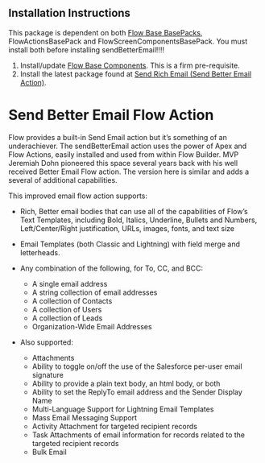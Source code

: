## Installation Instructions ##

This package is dependent on both [Flow Base BasePacks](https://unofficialsf.com/introducing-flow-basepacks/), FlowActionsBasePack and FlowScreenComponentsBasePack.  You must install both before installing sendBetterEmail!!!!

1. Install/update [Flow Base Components](https://unofficialsf.com/introducing-flowbasecomponents "Flow Base Components").  This is a firm pre-requisite.
2. Install the latest package found at [Send Rich Email (Send Better Email Action)](https://unofficialsf.com/send-rich-email-with-the-new-sendhtmlemail-action/).

# Send Better Email Flow Action

Flow provides a built-in Send Email action but it’s something of an underachiever. The sendBetterEmail action uses the power of Apex and Flow Actions, easily installed and used from within Flow Builder. MVP Jeremiah Dohn pioneered this space several years back with his well received Better Email Flow action. The version here is similar and adds a several of additional capabilities.

This improved email flow action supports:

- Rich, Better email bodies that can use all of the capabilities of Flow’s Text Templates, including Bold, Italics, Underline, Bullets and Numbers, Left/Center/Right justification, URLs, images, fonts, and text size
- Email Templates (both Classic and Lightning) with field merge and letterheads.
- Any combination of the following, for To, CC, and BCC:

    - A single email address
    - A string collection of email addresses
    - A collection of Contacts
    - A collection of Users
    - A collection of Leads
    - Organization-Wide Email Addresses

- Also supported: 
    - Attachments
    - Ability to toggle on/off the use of the Salesforce per-user email signature
    - Ability to provide a plain text body, an html body, or both
    - Ability to set the ReplyTo email address and the Sender Display Name
    - Multi-Language Support for Lightning Email Templates
    - Mass Email Messaging Support
    - Activity Attachment for targeted recipient records
    - Task Attachments of email information for records related to the targeted recipient records
    - Bulk Email
